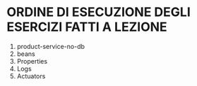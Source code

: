 # ORDINE DI ESECUZIONE DEGLI ESERCIZI FATTI A LEZIONE

1. product-service-no-db
2. beans
3. Properties
4. Logs
5. Actuators